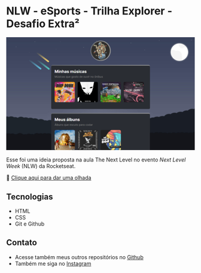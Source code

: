 # NLW - eSports - Trilha Explorer - Desafio Extra²

![preview](./.github/preview.png)

Esse foi uma ideia proposta na aula The Next Level no evento *Next Level Week* (NLW) da Rocketseat.

🔗 [Clique aqui para dar uma olhada](https://matheusfdosan.github.io/nlw-project-musics/)

## Tecnologias

- HTML
- CSS
- Git e Github

## Contato

- Acesse também meus outros repositórios no [Github](https://github.com/matheusfdosan/)
- Também me siga no [Instagram](https://instagram.com/matheusfdosan/)